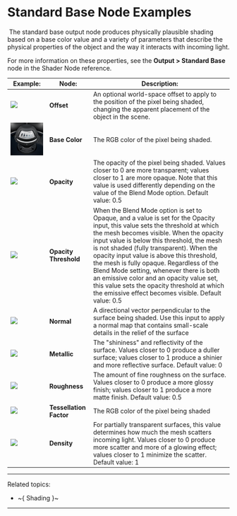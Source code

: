 # Standard Base Node Examples
﻿
The standard base output node produces physically plausible shading based on a base color value and a variety of parameters that describe the physical properties of the object and the way it interacts with incoming light.

For more information on these properties, see the **Output > Standard Base** node in the Shader Node reference.

Example: | Node: | Description:
--- | --- | ---
![](../../gifs/shader_base_offset.gif)  | **Offset** | An optional world-space offset to apply to the position of the pixel being shaded, changing the apparent placement of the object in the scene.
![](../../gifs/shader_base_color.gif)  | **Base Color** | The RGB color of the pixel being shaded.
![](../../gifs/shader_base_opacity_trans.gif)  | **Opacity** | The opacity of the pixel being shaded. Values closer to 0 are more transparent; values closer to 1 are more opaque. Note that this value is used differently depending on the value of the Blend Mode option. Default value: 0.5
![](../../gifs/shader_base_opacity_trans_add.gif)  | **Opacity Threshold** | When the Blend Mode option is set to Opaque, and a value is set for the Opacity input, this value sets the threshold at which the mesh becomes visible. When the opacity input value is below this threshold, the mesh is not shaded (fully transparent). When the opacity input value is above this threshold, the mesh is fully opaque. Regardless of the Blend Mode setting, whenever there is both an emissive color and an opacity value set, this value sets the opacity threshold at which the emissive effect becomes visible. Default value: 0.5
![](../../gifs/shader_base_normal.gif)  | **Normal** | A directional vector perpendicular to the surface being shaded. Use this input to apply a normal map that contains small-scale details in the relief of the surface
![](../../gifs/shader_base_metallic.gif)  | **Metallic** | The "shininess" and reflectivity of the surface. Values closer to 0 produce a duller surface; values closer to 1 produce a shinier and more reflective surface. Default value: 0
![](../../gifs/shader_base_roughness.gif)  | **Roughness** | The amount of fine roughness on the surface. Values closer to 0 produce a more glossy finish; values closer to 1 produce a more matte finish. Default value: 0.5
![](../../gifs/shader_base_tessellation.gif)  | **Tessellation Factor** | The RGB color of the pixel being shaded
![](../../gifs/shader_base_density.gif)  | **Density** | For partially transparent surfaces, this value determines how much the mesh scatters incoming light. Values closer to 0 produce more scatter and more of a glowing effect; values closer to 1 minimize the scatter. Default value: 1

---
Related topics:
-	~{ Shading }~
---
